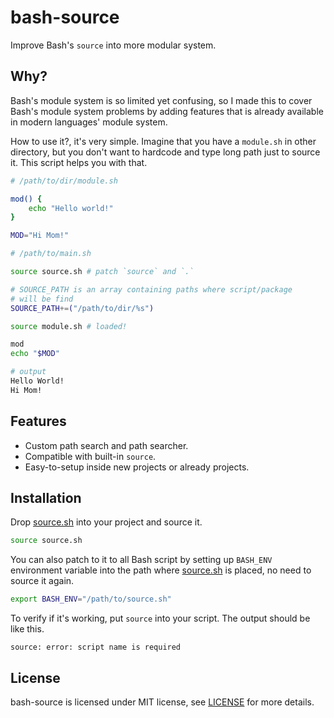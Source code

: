 # bash-source
Improve Bash's `source` into more modular system.

## Why?
Bash's module system is so limited yet confusing, so I made this to cover Bash's module system problems by adding features that is already available in modern languages' module system.

How to use it?, it's very simple. Imagine that you have a `module.sh` in other directory, but you don't want to hardcode and type long path just to source it. This script helps you with that.

```bash
# /path/to/dir/module.sh

mod() {
    echo "Hello world!"
}

MOD="Hi Mom!"
```
```bash
# /path/to/main.sh

source source.sh # patch `source` and `.`

# SOURCE_PATH is an array containing paths where script/package
# will be find
SOURCE_PATH+=("/path/to/dir/%s")

source module.sh # loaded!

mod
echo "$MOD"
```
```bash
# output
Hello World!
Hi Mom!
```

## Features
  - Custom path search and path searcher.
  - Compatible with built-in `source`.
  - Easy-to-setup inside new projects or already projects.

## Installation
Drop [source.sh](/source.sh) into your project and source it.
```bash
source source.sh
```

You can also patch to it to all Bash script by setting up `BASH_ENV` environment variable into the path where [source.sh](/source.sh) is placed, no need to source it again.
```bash
export BASH_ENV="/path/to/source.sh"
```

To verify if it's working, put `source` into your script. The output should be like this.
```
source: error: script name is required
```

## License

bash-source is licensed under MIT license, see [LICENSE](/LICENSE) for more details.
